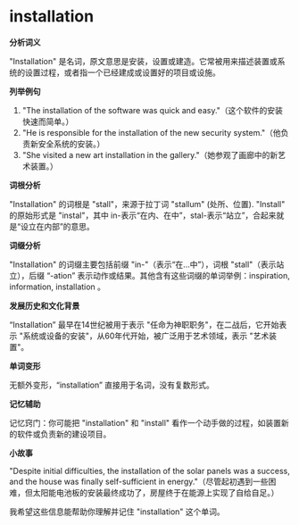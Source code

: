 # installation

**分析词义**

  

"Installation" 是名词，原文意思是安装，设置或建造。它常被用来描述装置或系统的设置过程，或者指一个已经建成或设置好的项目或设施。

  

**列举例句**

  

1.  "The installation of the software was quick and easy."（这个软件的安装快速而简单。）
2.  "He is responsible for the installation of the new security system."（他负责新安全系统的安装。）
3.  "She visited a new art installation in the gallery."（她参观了画廊中的新艺术装置。）

  

**词根分析**

  

"Installation" 的词根是 "stall"，来源于拉丁词 "stallum" (处所、位置). "Install" 的原始形式是 "instal"，其中 in-表示“在内、在中”，stal-表示“站立”，合起来就是“设立在内部”的意思。

  

**词缀分析**

  

"Installation" 的词缀主要包括前缀 "in-"（表示“在…中”），词根 "stall"（表示站立），后缀 “-ation” 表示动作或结果。其他含有这些词缀的单词举例：inspiration, information, installation 。

  

**发展历史和文化背景**

  

“Installation” 最早在14世纪被用于表示 "任命为神职职务"，在二战后，它开始表示 "系统或设备的安装"，从60年代开始，被广泛用于艺术领域，表示 "艺术装置"。

  

**单词变形**

  

无额外变形，“installation” 直接用于名词，没有复数形式。

  

**记忆辅助**

  

记忆窍门：你可能把 "installation" 和 "install" 看作一个动手做的过程，如装置新的软件或负责新的建设项目。

  

**小故事**

  

"Despite initial difficulties, the installation of the solar panels was a success, and the house was finally self-sufficient in energy."（尽管起初遇到一些困难，但太阳能电池板的安装最终成功了，房屋终于在能源上实现了自给自足。）

  

我希望这些信息能帮助你理解并记住 "installation" 这个单词。

